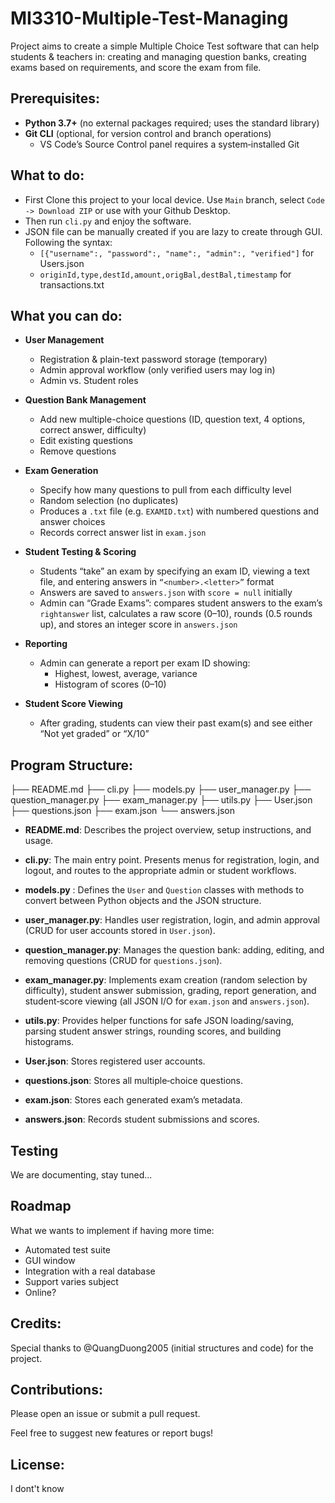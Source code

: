 #  MI3310-Multiple-Test-Managing

Project aims to create a simple Multiple Choice Test software that can help students & teachers in: creating and managing question banks, creating exams based on requirements, and score the exam from file. 

## Prerequisites:

- **Python 3.7+** (no external packages required; uses the standard library)  
- **Git CLI** (optional, for version control and branch operations)  
  - VS Code’s Source Control panel requires a system‐installed Git  

## What to do:

- First Clone this project to your local device. Use `Main` branch, select `Code -> Download ZIP` or use with your Github Desktop.
- Then run `cli.py` and enjoy the software.
- JSON file can be manually created if you are lazy to create through GUI. Following the syntax:
    - `[{"username":, "password":, "name":, "admin":, "verified"]` for Users.json
	- `originId,type,destId,amount,origBal,destBal,timestamp` for transactions.txt

## What you can do:
- **User Management**  
   - Registration & plain-text password storage (temporary)  
   - Admin approval workflow (only verified users may log in)  
   - Admin vs. Student roles  

- **Question Bank Management**  
   - Add new multiple-choice questions (ID, question text, 4 options, correct answer, difficulty)  
   - Edit existing questions  
   - Remove questions  

- **Exam Generation**  
   - Specify how many questions to pull from each difficulty level  
   - Random selection (no duplicates)  
   - Produces a `.txt` file (e.g. `EXAMID.txt`) with numbered questions and answer choices  
   - Records correct answer list in `exam.json`  

- **Student Testing & Scoring**  
   - Students “take” an exam by specifying an exam ID, viewing a text file, and entering answers in `“<number>.<letter>”` format  
   - Answers are saved to `answers.json` with `score = null` initially  
   - Admin can “Grade Exams”: compares student answers to the exam’s `rightanswer` list, calculates a raw score (0–10), rounds (0.5 rounds up), and stores an integer score in `answers.json`  

- **Reporting**  
   - Admin can generate a report per exam ID showing:  
     - Highest, lowest, average, variance  
     - Histogram of scores (0–10)  

- **Student Score Viewing**  
   - After grading, students can view their past exam(s) and see either “Not yet graded” or “X/10”

##  Program Structure:

├── README.md
├── cli.py
├── models.py
├── user_manager.py
├── question_manager.py
├── exam_manager.py
├── utils.py
├── User.json
├── questions.json
├── exam.json
└── answers.json

- **README.md**: Describes the project overview, setup instructions, and usage.

- **cli.py**: The main entry point. Presents menus for registration, login, and logout, and routes to the appropriate admin or student workflows.

- **models.py** : Defines the `User` and `Question` classes with methods to convert between Python objects and the JSON structure.

- **user_manager.py**: Handles user registration, login, and admin approval (CRUD for user accounts stored in `User.json`).

- **question_manager.py**: Manages the question bank: adding, editing, and removing questions (CRUD for `questions.json`).

- **exam_manager.py**: Implements exam creation (random selection by difficulty), student answer submission, grading, report generation, and student‐score viewing (all JSON I/O for `exam.json` and `answers.json`).

- **utils.py**: Provides helper functions for safe JSON loading/saving, parsing student answer strings, rounding scores, and building histograms.

- **User.json**: Stores registered user accounts.

- **questions.json**: Stores all multiple‐choice questions.

- **exam.json**: Stores each generated exam’s metadata.

- **answers.json**: Records student submissions and scores.

## Testing
We are documenting, stay tuned...

## Roadmap

What we wants to implement if having more time:

- Automated test suite
- GUI window
- Integration with a real database
- Support varies subject
- Online?

##  Credits:

Special thanks to @QuangDuong2005 (initial structures and code) for the project.


##  Contributions:

Please open an issue or submit a pull request.

Feel free to suggest new features or report bugs!

## License:
I dont't know
